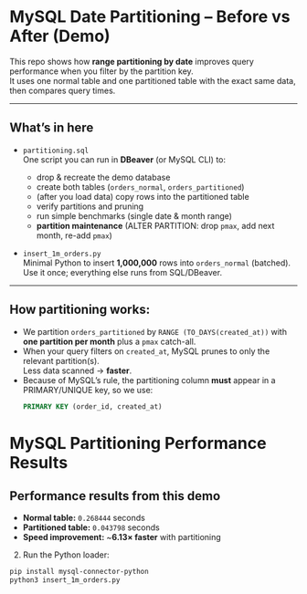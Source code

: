 # MySQL Date Partitioning – Before vs After (Demo)

This repo shows how **range partitioning by date** improves query performance when you filter by the partition key.  
It uses one normal table and one partitioned table with the exact same data, then compares query times.

---

## What’s in here

- `partitioning.sql`  
  One script you can run in **DBeaver** (or MySQL CLI) to:
  - drop & recreate the demo database
  - create both tables (`orders_normal`, `orders_partitioned`)
  - (after you load data) copy rows into the partitioned table
  - verify partitions and pruning
  - run simple benchmarks (single date & month range)
  - **partition maintenance** (ALTER PARTITION: drop `pmax`, add next month, re-add `pmax`)

- `insert_1m_orders.py`  
  Minimal Python to insert **1,000,000** rows into `orders_normal` (batched).  
  Use it once; everything else runs from SQL/DBeaver.

---

## How partitioning works:

- We partition `orders_partitioned` by `RANGE (TO_DAYS(created_at))` with **one partition per month** plus a `pmax` catch-all.
- When your query filters on `created_at`, MySQL prunes to only the relevant partition(s).  
  Less data scanned → **faster**.
- Because of MySQL’s rule, the partitioning column **must** appear in a PRIMARY/UNIQUE key, so we use:  
  ```sql
  PRIMARY KEY (order_id, created_at)

# MySQL Partitioning Performance Results

## Performance results from this demo

- **Normal table:** `0.268444` seconds  
- **Partitioned table:** `0.043798` seconds  
- **Speed improvement:** ~**6.13× faster** with partitioning


2) Run the Python loader:
```bash
pip install mysql-connector-python
python3 insert_1m_orders.py
